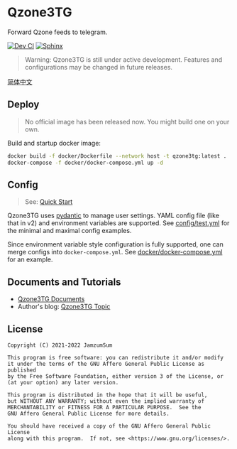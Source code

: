 # Qzone3TG

Forward Qzone feeds to telegram.

[![Dev CI](https://github.com/JamzumSum/Qzone2TG/actions/workflows/ci.yml/badge.svg?branch=v3%2Fdev)](https://github.com/JamzumSum/Qzone2TG/actions/workflows/ci.yml)
[![Sphinx](https://img.shields.io/github/workflow/status/JamzumSum/Qzone2TG/pages%20build%20and%20deployment/gh-pages?label=Sphinx&logo=github)][doc]

> Warning: Qzone3TG is still under active development. Features and configurations may be changed in future releases.

[简体中文](README.zh-cn.md)

## Deploy

> No official image has been released now. You might build one on your own.

Build and startup docker image:

``` sh
docker build -f docker/Dockerfile --network host -t qzone3tg:latest .
docker-compose -f docker/docker-compose.yml up -d
```

## Config

> See: [Quick Start](https://jamzumsum.github.io/Qzone2TG/quickstart.html#id3)

Qzone3TG uses [pydantic](https://pydantic-docs.helpmanual.io/usage/settings) to manage user settings. YAML config file (like that in v2) and environment variables are supported. See [config/test.yml](config/test.yml) for the minimal and maximal config examples.

Since environment variable style configuration is fully supported, one can merge configs into `docker-compose.yml`. See [docker/docker-compose.yml](docker/docker-compose.yml) for an example.

## Documents and Tutorials

- [Qzone3TG Documents][doc]
- Author's blog: [Qzone3TG Topic](https://zzsblog.top/Products/Qzone3TG/index.html)

## License

```
Copyright (C) 2021-2022 JamzumSum

This program is free software: you can redistribute it and/or modify
it under the terms of the GNU Affero General Public License as published
by the Free Software Foundation, either version 3 of the License, or
(at your option) any later version.

This program is distributed in the hope that it will be useful,
but WITHOUT ANY WARRANTY; without even the implied warranty of
MERCHANTABILITY or FITNESS FOR A PARTICULAR PURPOSE.  See the
GNU Affero General Public License for more details.

You should have received a copy of the GNU Affero General Public License
along with this program.  If not, see <https://www.gnu.org/licenses/>.
```


[doc]: https://jamzumsum.github.io/Qzone2TG
